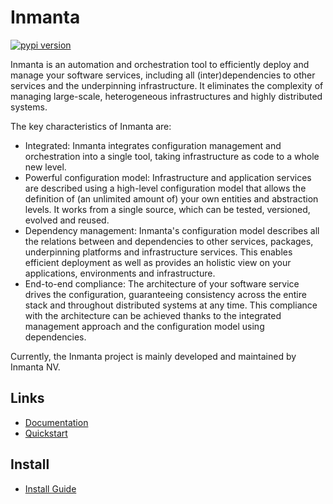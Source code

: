 # Inmanta
[![pypi version](https://img.shields.io/pypi/v/inmanta.svg)](https://pypi.python.org/pypi/inmanta-core/)


Inmanta is an automation and orchestration tool to efficiently deploy and manage your software
services, including all (inter)dependencies to other services and the underpinning infrastructure.
It eliminates the complexity of managing large-scale, heterogeneous infrastructures and highly
distributed systems.

The key characteristics of Inmanta are:
 * Integrated: Inmanta integrates configuration management and orchestration into a single tool,
   taking infrastructure as code to a whole new level.
 * Powerful configuration model: Infrastructure and application services are described using a
   high-level configuration model that allows the definition of (an unlimited amount of) your own
   entities and abstraction levels. It works from a single source, which can be tested, versioned,
   evolved and reused.
 * Dependency management: Inmanta's configuration model describes all the relations between and
   dependencies to other services, packages, underpinning platforms and infrastructure services.
   This enables efficient deployment as well as provides an holistic view on your applications,
   environments and infrastructure.
 * End-to-end compliance: The architecture of your software service drives the configuration,
   guaranteeing consistency across the entire stack and throughout distributed systems at any time.
   This compliance with the architecture can be achieved thanks to the integrated management
   approach and the configuration model using dependencies.

Currently, the Inmanta project is mainly developed and maintained by Inmanta NV.

## Links

* [Documentation](https://docs.inmanta.com/community/latest/)
* [Quickstart](https://github.com/inmanta/quickstart-docker)

## Install

* [Install Guide](https://docs.inmanta.com/community/latest/install.html)
